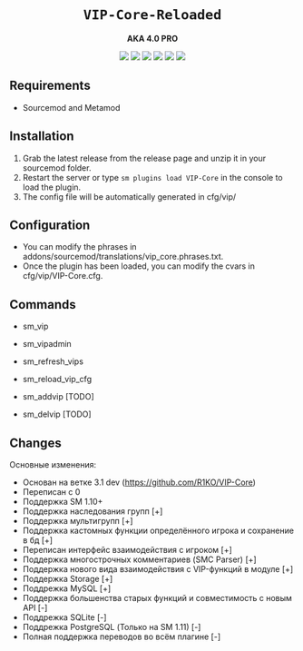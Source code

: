 <div align="center">
  <h1><code>VIP-Core-Reloaded</code></h1>
  <p>
    <strong>AKA 4.0 PRO</strong>
  </p>
  <p style="margin-bottom: 0.5ex;">
    <img
        src="https://img.shields.io/github/downloads/theelsaud/VIP-Core-Reloaded/total"
    />
    <img
        src="https://img.shields.io/github/last-commit/theelsaud/VIP-Core-Reloaded"
    />
    <img
        src="https://img.shields.io/github/issues/theelsaud/VIP-Core-Reloaded"
    />
    <img
        src="https://img.shields.io/github/issues-closed/theelsaud/VIP-Core-Reloaded"
    />
    <img
        src="https://img.shields.io/github/repo-size/theelsaud/VIP-Core-Reloaded"
    />
    <img
        src="https://img.shields.io/github/workflow/status/theelsaud/VIP-Core-Reloaded/Compile%20and%20release"
    />
  </p>
</div>


## Requirements ##
- Sourcemod and Metamod


## Installation ##
1. Grab the latest release from the release page and unzip it in your sourcemod folder.
2. Restart the server or type `sm plugins load VIP-Core` in the console to load the plugin.
3. The config file will be automatically generated in cfg/vip/

## Configuration ##
- You can modify the phrases in addons/sourcemod/translations/vip_core.phrases.txt.
- Once the plugin has been loaded, you can modify the cvars in cfg/vip/VIP-Core.cfg.

## Commands ##
- sm_vip
- sm_vipadmin
- sm_refresh_vips
- sm_reload_vip_cfg

- sm_addvip [TODO]
- sm_delvip [TODO]

## Changes  ##
Основные изменения:  
- Основан на ветке 3.1 dev (https://github.com/R1KO/VIP-Core)
- Переписан с 0
- Поддержка SM 1.10+
- Поддержка наследования групп [+]
- Поддержка мультигрупп [+]
- Поддержка кастомных функции определённого игрока и сохранение в бд [+]
- Переписан интерфейс взаимодействия с игроком [+]
- Поддержка многострочных комментариев (SMC Parser) [+]
- Поддержка нового вида взаимодействия с VIP-функций в модуле [+]
- Поддержка Storage [+]
- Поддрежка MySQL [+]
- Поддержка большенства старых функций и совместимость с новым API [-]
- Поддрежка SQLite [-]
- Поддрежка PostgreSQL (Только на SM 1.11) [-]
- Полная поддержка переводов во всём плагине [-]
